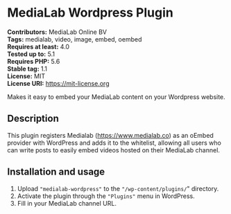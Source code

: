 MediaLab Wordpress Plugin
=========================

**Contributors:** MediaLab Online BV\
**Tags:** medialab, video, image, embed, oembed\
**Requires at least:** 4.0\
**Tested up to:** 5.1\
**Requires PHP:** 5.6\
**Stable tag:** 1.1\
**License:** MIT\
**License URI:** https://mit-license.org

Makes it easy to embed your MediaLab content on your Wordpress website.

Description
-----------
This plugin registers Medialab (https://www.medialab.co) as an oEmbed provider with WordPress and adds it to the whitelist, allowing all users who can write posts to easily embed videos hosted on their MediaLab channel. 


Installation and usage
----------------------
1. Upload `"medialab-wordpress"` to the `"/wp-content/plugins/`" directory.
2. Activate the plugin through the `"Plugins"` menu in WordPress.
3. Fill in your MediaLab channel URL.
